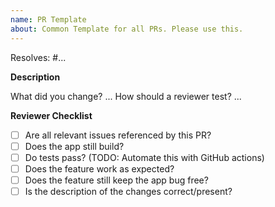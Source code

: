 ```yaml
---
name: PR Template
about: Common Template for all PRs. Please use this.
---
```


Resolves: #...

**Description**

What did you change? ...
How should a reviewer test? ...

**Reviewer Checklist**

- [ ] Are all relevant issues referenced by this PR?
- [ ] Does the app still build?
- [ ] Do tests pass? (TODO: Automate this with GitHub actions)
- [ ] Does the feature work as expected?
- [ ] Does the feature still keep the app bug free?
- [ ] Is the description of the changes correct/present?
